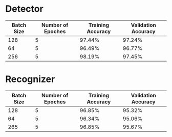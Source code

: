 # Detector
| Batch Size | Number of Epoches | Training Accuracy | Validation Accuracy |
| ------------- | ------------- | ------------- | ------------- |
| 128 | 5 | 97.44% | 97.24% |
| 64  | 5 | 96.49% | 96.77% |
| 256  | 5 | 98.19% | 97.45% |

# Recognizer
| Batch Size | Number of Epoches | Training Accuracy | Validation Accuracy |
| ------------- | ------------- | ------------- | ------------- |
| 128 | 5 | 96.85% | 95.32% |
| 64  | 5 | 96.34% | 95.06% |
| 265  | 5 | 96.85% | 95.67% |
